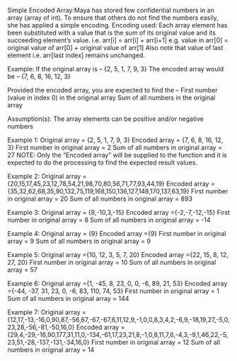 Simple Encoded Array:Maya has stored few confidential numbers in an array (array of int). To ensure that others do not find the numbers easily, she has applied a simple encoding. 
Encoding used: Each array element has been substituted with a value that is the sum of its original value and its succeeding element’s value.
i.e. arr[i] = arr[i] + arr[i+1]
e.g. value in arr[0] = original value of arr[0] + original value of arr[1]
Also note that value of last element i.e. arr[last index] remains unchanged.

Example:
If the original array is – 
{2, 5, 1, 7, 9, 3}
The encoded array would be –
{7, 6, 8, 16, 12, 3}

Provided the encoded array, you are expected to find the –
First number (value in index 0) in the original array
Sum of all numbers in the original array


Assumption(s):
The array elements can be positive and/or negative numbers


Example 1:
Original array = {2, 5, 1, 7, 9, 3}
Encoded array = {7, 6, 8, 16, 12, 3}
First number in original array = 2
Sum of all numbers in original array = 27
NOTE: Only the “Encoded array” will be supplied to the function and it is expected to do the processing to find the expected result values.

Example 2:
Original array = {20,15,17,45,23,12,78,54,21,98,70,80,56,71,77,93,44,19}
Encoded array = {35,32,62,68,35,90,132,75,119,168,150,136,127,148,170,137,63,19}
First number in original array = 20
Sum of all numbers in original array = 893

Example 3:
Original array = {8,-10,3,-15}
Encoded array ={-2,-7,-12,-15}
First number in original array = 8
Sum of all numbers in original array = -14

Example 4:
Original array = {9}
Encoded array ={9}
First number in original array = 9
Sum of all numbers in original array = 9

Example 5:
Original array ={10, 12, 3, 5, 7, 20}
Encoded array ={22, 15, 8, 12, 27, 20}
First number in original array = 10
Sum of all numbers in original array = 57

Example 6:
Original array ={1, -45, 8, 23, 0, 0, -6, 89, 21, 53}
Encoded array ={-44, -37, 31, 23, 0, -6, 83, 110, 74, 53}
First number in original array = 1
Sum of all numbers in original array = 144

Example 7:
Original array ={12,17,-13,-16,0,90,87,-56,67,-67,-67,6,11,12,9,-1,0,0,8,3,4,2,-6,9,-18,19,27,-5,0,23,28,-56,-81,-50,16,0}
Encoded array ={29,4,-29,-16,90,177,31,11,0,-134,-61,17,23,21,8,-1,0,8,11,7,6,-4,3,-9,1,46,22,-5,23,51,-28,-137,-131,-34,16,0}
First number in original array = 12
Sum of all numbers in original array = 14
